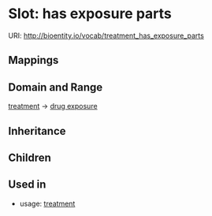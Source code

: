 # Slot: has exposure parts




URI: http://bioentity.io/vocab/treatment_has_exposure_parts
## Mappings

## Domain and Range

[treatment](Treatment.md) -> [drug exposure](DrugExposure.md)
## Inheritance

## Children

## Used in

 *  usage: [treatment](Treatment.md)
